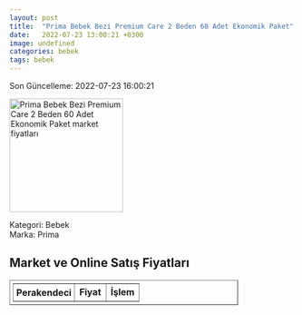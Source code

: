 ```yaml
---
layout: post
title:  "Prima Bebek Bezi Premium Care 2 Beden 60 Adet Ekonomik Paket"
date:   2022-07-23 13:00:21 +0300
image: undefined
categories: bebek
tags: bebek
---
```


Son Güncelleme: 2022-07-23 16:00:21

<img src="undefined" width="200" alt="Prima Bebek Bezi Premium Care 2 Beden 60 Adet Ekonomik Paket market fiyatları" />

Kategori: Bebek
<br />
Marka: Prima

<h2>Market ve Online Satış Fiyatları</h2>

<table border="1" style="padding: 5px;width:80%;">
  <tr>
    <td style="padding: 5px;"><strong>Perakendeci</strong></td>
    <td><strong>Fiyat</strong></td>
    <td><strong>İşlem</strong></td>
  </tr>
  
</table>
